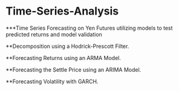 # Time-Series-Analysis

***Time Series Forecasting on Yen Futures utilizing models to test predicted returns and model validation

**Decomposition using a Hodrick-Prescott Filter.

**Forecasting Returns using an ARMA Model.

**Forecasting the Settle Price using an ARIMA Model.

**Forecasting Volatility with GARCH.



